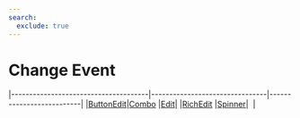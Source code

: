 ```yaml
---
search:
  exclude: true
---
```


<h1 class="heading"><span class="name">Change Event</span></h1>

|--------------------------------------|--------------------------------|--------------------------|
|[ButtonEdit](../objects/buttonedit.md)|[Combo](../objects/combo.md)    |[Edit](../objects/edit.md)|
|[RichEdit](../objects/richedit.md)    |[Spinner](../objects/spinner.md)|&nbsp;                    |
